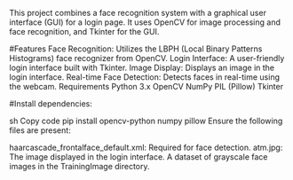 This project combines a face recognition system with a graphical user interface (GUI) for a login page. It uses OpenCV for image processing and face recognition, and Tkinter for the GUI.

#Features
Face Recognition: Utilizes the LBPH (Local Binary Patterns Histograms) face recognizer from OpenCV.
Login Interface: A user-friendly login interface built with Tkinter.
Image Display: Displays an image in the login interface.
Real-time Face Detection: Detects faces in real-time using the webcam.
Requirements
Python 3.x
OpenCV
NumPy
PIL (Pillow)
Tkinter


#Install dependencies:

sh
Copy code
pip install opencv-python numpy pillow
Ensure the following files are present:

haarcascade_frontalface_default.xml: Required for face detection.
atm.jpg: The image displayed in the login interface.
A dataset of grayscale face images in the TrainingImage directory.
